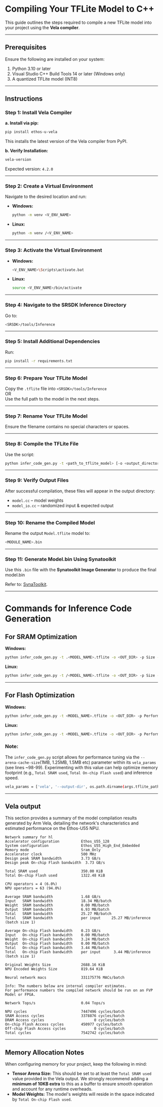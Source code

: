 # Compiling Your TFLite Model to C++

This guide outlines the steps required to compile a new TFLite model into your project using the **Vela compiler**.

---

## Prerequisites

Ensure the following are installed on your system:

1. Python 3.10 or later
2. Visual Studio C++ Build Tools 14 or later (Windows only)
3. A quantized TFLite model (INT8)

---

## Instructions

### Step 1: Install Vela Compiler

**a. Install via pip:**

```bash
pip install ethos-u-vela
```

This installs the latest version of the Vela compiler from PyPI.

**b. Verify Installation:**

```bash
vela-version
```

Expected version: `4.2.0`

---

### Step 2: Create a Virtual Environment

Navigate to the desired location and run:

- **Windows:**
  ```bash
  python -m venv <V_ENV_NAME>
  ```
- **Linux:**
  ```bash
  python -m venv /<V_ENV_NAME>
  ```

---

### Step 3: Activate the Virtual Environment

- **Windows:**
  ```bash
  <V_ENV_NAME>\Scripts\activate.bat
  ```
- **Linux:**
  ```bash
  source <V_ENV_NAME>/bin/activate
  ```

---

### Step 4: Navigate to the SRSDK Inference Directory

Go to:
```bash
<SRSDK>/tools/Inference
```

---

### Step 5: Install Additional Dependencies

Run:
```bash
pip install -r requirements.txt
```

---

### Step 6: Prepare Your TFLite Model

Copy the `.tflite` file into `<SRSDK>/tools/Inference`  
OR  
Use the full path to the model in the next steps.

---

### Step 7: Rename Your TFLite Model

Ensure the filename contains no special characters or spaces.

---

### Step 8: Compile the TFLite File

Use the script:
```bash
python infer_code_gen.py -t <path_to_tflite_model> [-o <output_directory>] [-n <namespace>] [-s <scripts>] [-i <input_files>] [-c <compiler>] [-tl <tflite_location>] [-p <optimization_strategy>]
```

---
###  Step 9: Verify Output Files

After successful compilation, these files will appear in the output directory:

- `model.cc` – model weights
- `model_io.cc` – randomized input & expected output

---

### Step 10: Rename the Compiled Model

Rename the output `Model.tflite` model to:

```bash
<MODULE_NAME>.bin
```

---

### Step 11: Generate Model.bin Using Synatoolkit

Use this `.bin` file with the **Synatoolkit Image Generator** to produce the final model.bin

Refer to: [SynaToolkit](../subject/toolkit/toolkit.rst).

---

# Commands for Inference Code Generation

## For SRAM Optimization

**Windows:**
```bash
python infer_code_gen.py -t .<MODEL_NAME>.tflite -o <OUT_DIR> -p Size -t1 1
```

**Linux:**
```bash
python infer_code_gen.py -t /<MODEL_NAME>.tflite -o <OUT_DIR> -p Size -t1 1
```

---

## For Flash Optimization

**Windows:**
```bash
python infer_code_gen.py -t <MODEL_NAME>.tflite -o <OUT_DIR> -p Performance -tl 2
```

**Linux:**
```bash
python infer_code_gen.py -t <MODEL_NAME>.tflite -o <OUT_DIR> -p Performance -tl 2
```

### Note:

The `infer_code_gen.py` script allows for performance tuning via the `--arena-cache-size`(1MB, 1.25MB, 1.5MB etc) parameter within its `vela_params` (see lines ~98-99). Experimenting with this value can help optimize memory footprint (e.g., `Total SRAM used`, `Total On-chip Flash used`) and inference speed.
```bash
vela_params = ['vela', '--output-dir', os.path.dirname(args.tflite_path), '--accelerator-config=ethos-u55-128' , '--optimise=' + args.optimize, '--config=Arm\\vela.ini', memory_mode, '--system-config=Ethos_U55_High_End_Embedded', args.tflite_path,'--arena-cache-size=1500000']
```

---

## Vela output

This section provides a summary of the model compilation results generated by Arm Vela, detailing the network's characteristics and estimated performance on the Ethos-U55 NPU.

```text
Network summary for hl
Accelerator configuration          Ethos_U55_128
System configuration               Ethos_U55_High_End_Embedded
Memory mode                        Sram_Only
Accelerator clock                  500 MHz
Design peak SRAM bandwidth         3.73 GB/s
Design peak On-chip Flash bandwidth  3.73 GB/s

Total SRAM used                    350.00 KiB
Total On-chip Flash used           1322.48 KiB

CPU operators = 4 (6.0%)
NPU operators = 63 (94.0%)

Average SRAM bandwidth             1.68 GB/s
Input   SRAM bandwidth             18.34 MB/batch
Weight  SRAM bandwidth             0.00 MB/batch
Output  SRAM bandwidth             6.93 MB/batch
Total   SRAM bandwidth             25.27 MB/batch
Total   SRAM bandwidth             per input     25.27 MB/inference (batch size 1)

Average On-chip Flash bandwidth    0.23 GB/s
Input   On-chip Flash bandwidth    0.00 MB/batch
Weight  On-chip Flash bandwidth    3.24 MB/batch
Output  On-chip Flash bandwidth    0.00 MB/batch
Total   On-chip Flash bandwidth    3.44 MB/batch
Total   On-chip Flash bandwidth    per input      3.44 MB/inference (batch size 1)

Original Weights Size              2688.16 KiB
NPU Encoded Weights Size           819.64 KiB

Neural network macs                331175776 MACs/batch

Info: The numbers below are internal compiler estimates.
For performance numbers the compiled network should be run on an FVP Model or FPGA.

Network Tops/s                     0.04 Tops/s

NPU cycles                         7447496 cycles/batch
SRAM Access cycles                 3378876 cycles/batch
DRAM Access cycles                       0 cycles/batch
On-chip Flash Access cycles        450977 cycles/batch
Off-chip Flash Access cycles             0 cycles/batch
Total cycles                       7542742 cycles/batch
```

---
## Memory Allocation Notes

When configuring memory for your project, keep the following in mind:

* **Tensor Arena Size:** This should be set to at least the `Total SRAM used` value provided in the Vela output. We strongly recommend adding a **minimum of 10KB extra** to this as a buffer to ensure smooth operation and account for any runtime overheads.
* **Model Weights:** The model's weights will reside in the space indicated by `Total On-chip Flash used`.
